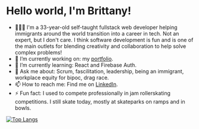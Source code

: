 # Hello world, I'm Brittany!

- 👩🏻‍💻 I'm a 33-year-old self-taught fullstack web developer helping immigrants around the world transition into a career in tech. Not an expert, but I don't care. I think software development is fun and is one of the main outlets for blending creativity and collaboration to help solve complex problems!
- 🔭 I’m currently working on: my [portfolio](https://github.com/bretagne-marie/portfolio).
- 🌱 I’m currently learning: React and Firebase Auth.
- 💬 Ask me about: Scrum, fascilitation, leadership, being an immigrant, workplace equity for bipoc, drag race.
- 📫 How to reach me: Find me on [LinkedIn](https://www.linkedin.com/in/bmvillegas/).
- ⚡ Fun fact: I used to compete professionally in jam rollerskating competitions. I still skate today, mostly at skateparks on ramps and in bowls.

[![Top Langs](https://github-readme-stats.vercel.app/api/top-langs/?username=bretagne-marie&layout=compact)](https://github.com/anuraghazra/github-readme-stats)
